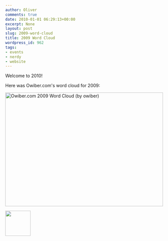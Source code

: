 ```yaml
---
author: Oliver
comments: true
date: 2010-01-01 06:29:13+00:00
excerpt: None
layout: post
slug: 2009-word-cloud
title: 2009 Word Cloud
wordpress_id: 962
tags:
- events
- nerdy
- website
---
```


Welcome to 2010!

Here was Owiber.com's word cloud for 2009:

<a href="http://www.flickr.com/photos/owiber/4232942748/" title="Owiber.com 2009 Word Cloud (by owiber)"><img src="http://farm3.static.flickr.com/2502/4232942748_6041316a9a.jpg" title="Owiber.com 2009 Word Cloud (by owiber)" alt="Owiber.com 2009 Word Cloud (by owiber)" width="500" height="361" /></a>

<a href="http://www.owiber.com/2010/01/01/2009-word-cloud/photo-on-2010-01-01-at-00-27/" rel="attachment wp-att-963"><img src="http://www.owiber.com/wp-content/uploads/2010/01/Photo-on-2010-01-01-at-00.27-80x80.jpg" alt="" title="Photo on 2010-01-01 at 00.27" width="80" height="80" class="alignnone size-thumbnail wp-image-963" /></a>